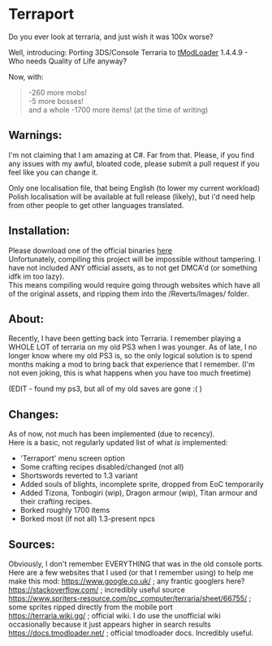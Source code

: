 # Terraport
Do you ever look at terraria, and just wish it was 100x worse?

Well, introducing:
Porting 3DS/Console Terraria to [tModLoader](https://github.com/tModLoader/tModLoader) 1.4.4.9 - Who needs Quality of Life anyway?

Now, with:
> -260 more mobs!  
> -5 more bosses!  
> and a whole -1700 more items! (at the time of writing)  

## Warnings:
I'm not claiming that I am amazing at C#. Far from that. Please, if you find any issues with my awful, bloated code, please submit a pull request if you feel like you can change it.

Only one localisation file, that being English (to lower my current workload)  
Polish localisation will be available at full release (likely), but i'd need help from other people to get other languages translated.

## Installation:
Please download one of the official binaries [here](https://github.com/memyboi/terraport/releases)  
Unfortunately, compiling this project will be impossible without tampering. I have not included ANY official assets, as to not get DMCA'd (or something idfk im too lazy).  
This means compiling would require going through websites which have all of the original assets, and ripping them into the /Reverts/Images/ folder.

## About:
Recently, I have been getting back into Terraria. I remember playing a WHOLE LOT of terraria on my old PS3 when I was younger. As of late, I no longer know where my old PS3 is, so the only logical solution is to spend months making a mod to bring back that experience that I remember. (I'm not even joking, this is what happens when you have too much freetime)

(EDIT - found my ps3, but all of my old saves are gone :( )

## Changes:
As of now, not much has been implemented (due to recency).  
Here is a basic, not regularly updated list of what *is* implemented:
- 'Terraport' menu screen option
- Some crafting recipes disabled/changed (not all)
- Shortswords reverted to 1.3 variant
- Added souls of blights, incomplete sprite, dropped from EoC temporarily
- Added Tizona, Tonbogiri (wip), Dragon armour (wip), Titan armour and their crafting recipes.
- Borked roughly 1700 items
- Borked most (if not all) 1.3-present npcs

## Sources:
Obviously, I don't remember EVERYTHING that was in the old console ports.  
Here are a few websites that I used (or that I remember using) to help me make this mod:
https://www.google.co.uk/ ; any frantic googlers here?  
https://stackoverflow.com/ ; incredibly useful source  
https://www.spriters-resource.com/pc_computer/terraria/sheet/66755/ ; some sprites ripped directly from the mobile port  
https://terraria.wiki.gg/ ; official wiki. I do use the unofficial wiki occasionally because it just appears higher in search results
https://docs.tmodloader.net/ ; official tmodloader docs. Incredibly useful.  

